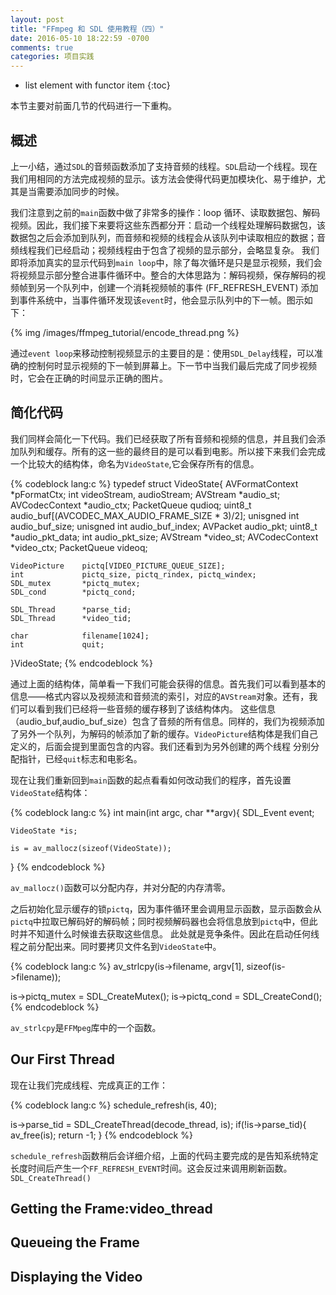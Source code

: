 ```yaml
---
layout: post
title: "FFmpeg 和 SDL 使用教程（四）"
date: 2016-05-10 18:22:59 -0700
comments: true
categories: 项目实践
---
```


* list element with functor item
{:toc}

本节主要对前面几节的代码进行一下重构。  

<!--more-->

## 概述

上一小结，通过`SDL`的音频函数添加了支持音频的线程。`SDL`启动一个线程。现在我们用相同的方法完成视频的显示。该方法会使得代码更加模块化、易于维护，尤其是当需要添加同步的时候。  

我们注意到之前的`main`函数中做了非常多的操作：loop 循环、读取数据包、解码视频。因此，我们接下来要将这些东西都分开：启动一个线程处理解码数据包，该数据包之后会添加到队列，而音频和视频的线程会从该队列中读取相应的数据；音频线程我们已经启动；视频线程由于包含了视频的显示部分，会略显复杂。
我们即将添加真实的显示代码到`main loop`中，除了每次循环是只是显示视频，我们会将视频显示部分整合进事件循环中。整合的大体思路为：解码视频，保存解码的视频帧到另一个队列中，创建一个消耗视频帧的事件 (FF_REFRESH_EVENT) 添加到事件系统中，当事件循环发现该`event`时，他会显示队列中的下一帧。图示如下：  

{% img /images/ffmpeg_tutorial/encode_thread.png %}  

通过`event loop`来移动控制视频显示的主要目的是：使用`SDL_Delay`线程，可以准确的控制何时显示视频的下一帧到屏幕上。下一节中当我们最后完成了同步视频时，它会在正确的时间显示正确的图片。  

## 简化代码

我们同样会简化一下代码。我们已经获取了所有音频和视频的信息，并且我们会添加队列和缓存。所有的这一些的最终目的是可以看到电影。所以接下来我们会完成一个比较大的结构体，命名为`VideoState`,它会保存所有的信息。  

{% codeblock lang:c %}
typedef struct VideoState{
    AVFormatContext *pFormatCtx;
    int             videoStream, audioStream;
    AVStream        *audio_st;
    AVCodecContext  *audio_ctx;
    PacketQueue     qudioq;
    uint8_t         audio_buf[(AVCODEC_MAX_AUDIO_FRAME_SIZE * 3)/2];
    unisgned int    audio_buf_size;
    unisgned int    audio_buf_index;
    AVPacket        audio_pkt;
    uint8_t         *audio_pkt_data;
    int             audio_pkt_size;
    AVStream        *video_st;
    AVCodecContext  *video_ctx;
    PacketQueue     videoq;

    VideoPicture    pictq[VIDEO_PICTURE_QUEUE_SIZE];
    int             pictq_size, pictq_rindex, pictq_windex;
    SDL_mutex       *pictq_mutex;
    SDL_cond        *pictq_cond;

    SDL_Thread      *parse_tid;
    SDL_Thread      *video_tid;

    char            filename[1024];
    int             quit;
}VideoState;
{% endcodeblock %}

通过上面的结构体，简单看一下我们可能会获得的信息。首先我们可以看到基本的信息——格式内容以及视频流和音频流的索引，对应的`AVStream`对象。还有，我们可以看到我们已经将一些音频的缓存移到了该结构体内。
这些信息（audio_buf,audio_buf_size）包含了音频的所有信息。同样的，我们为视频添加了另外一个队列，为解码的帧添加了新的缓存。`VideoPicture`结构体是我们自己定义的，后面会提到里面包含的内容。我们还看到为另外创建的两个线程
分别分配指针，已经`quit`标志和电影名。  

现在让我们重新回到`main`函数的起点看看如何改动我们的程序，首先设置`VideoState`结构体：  

{% codeblock lang:c %}
int main(int argc, char **argv){
    SDL_Event event;

    VideoState *is;

    is = av_mallocz(sizeof(VideoState));
}
{% endcodeblock %}

`av_mallocz()`函数可以分配内存，并对分配的内存清零。  

之后初始化显示缓存的锁`pictq`，因为事件循环里会调用显示函数，显示函数会从`pictq`中拉取已解码好的解码帧；同时视频解码器也会将信息放到`pictq`中，但此时并不知道什么时候谁去获取这些信息。
此处就是竞争条件。因此在启动任何线程之前分配出来。同时要拷贝文件名到`VideoState`中。  

{% codeblock lang:c %}
av_strlcpy(is->filename, argv[1], sizeof(is->filename));

is->pictq_mutex = SDL_CreateMutex();
is->pictq_cond  = SDL_CreateCond();
{% endcodeblock %}

`av_strlcpy`是`FFMpeg`库中的一个函数。  

## Our First Thread

现在让我们完成线程、完成真正的工作： 

{% codeblock lang:c %}
schedule_refresh(is, 40);

is->parse_tid = SDL_CreateThread(decode_thread, is);
if(!is->parse_tid){
    av_free(is);
    return -1;
}
{% endcodeblock %}

`schedule_refresh`函数稍后会详细介绍，上面的代码主要完成的是告知系统特定长度时间后产生一个`FF_REFRESH_EVENT`时间。这会反过来调用刷新函数。
`SDL_CreateThread()`

## Getting the Frame:video_thread 

## Queueing the Frame

## Displaying the Video

